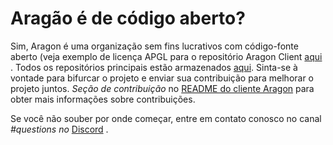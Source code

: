 # Aragão é de código aberto?

Sim, Aragon é uma organização sem fins lucrativos com código-fonte aberto (veja exemplo de licença APGL para o repositório Aragon Client [aqui](https://github.com/aragon/client/blob/develop/LICENSE) . Todos os repositórios principais estão armazenados [aqui](https://github.com/aragon). Sinta-se à vontade para bifurcar o projeto e enviar sua contribuição para melhorar o projeto juntos. _Seção de contribuição_ no [README do cliente Aragon](https://github.com/aragon/client#readme) para obter mais informações sobre contribuições.

Se você não souber por onde começar, entre em contato conosco no canal _#questions no_ [Discord](https://discord.com/invite/aragon) .
